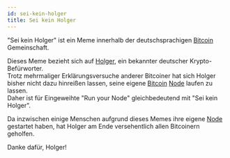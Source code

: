 ```yaml
---
id: sei-kein-holger
title: Sei kein Holger
---
```


"Sei kein Holger" ist ein Meme innerhalb der deutschsprachigen [Bitcoin](../b/bitcoin) Gemeinschaft.

Dieses Meme bezieht sich auf [Holger](https://twitter.com/rohmeo_de), ein bekannter deutscher Krypto-Befürworter.  
Trotz mehrmaliger Erklärungsversuche anderer Bitcoiner hat sich Holger bisher nicht dazu hinreißen lassen, seine eigene [Bitcoin](../b/bitcoin) [Node](../n/node) laufen zu lassen.  
Daher ist für Eingeweihte "Run your Node" gleichbedeutend mit "Sei kein Holger".

Da inzwischen einige Menschen aufgrund dieses Memes ihre eigene [Node](../n/node) gestartet haben, hat Holger am Ende versehentlich allen Bitcoinern geholfen.

Danke dafür, Holger!
